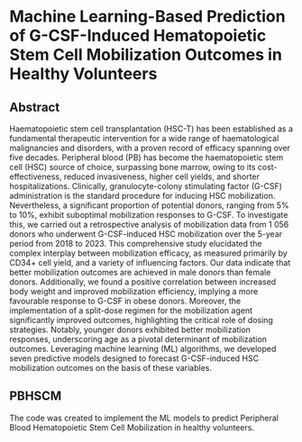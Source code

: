 # Machine Learning-Based Prediction of G-CSF-Induced Hematopoietic Stem Cell Mobilization Outcomes in Healthy Volunteers
## Abstract
Haematopoietic stem cell transplantation (HSC-T) has been established as a fundamental therapeutic intervention for a wide range of haematological malignancies and disorders, with a proven record of efficacy spanning over five decades. Peripheral blood (PB) has become the haematopoietic stem cell (HSC) source of choice, surpassing bone marrow, owing to its cost-effectiveness, reduced invasiveness, higher cell yields, and shorter hospitalizations. Clinically, granulocyte-colony stimulating factor (G-CSF) administration is the standard procedure for inducing HSC mobilization. Nevertheless, a significant proportion of potential donors, ranging from 5% to 10%, exhibit suboptimal mobilization responses to G-CSF. To investigate this, we carried out a retrospective analysis of mobilization data from 1 056 donors who underwent G-CSF-induced HSC mobilization over the 5-year period from 2018 to 2023. This comprehensive study elucidated the complex interplay between mobilization efficacy, as measured primarily by CD34+ cell yield, and a variety of influencing factors. Our data indicate that better mobilization outcomes are achieved in male donors than female donors. Additionally, we found a positive correlation between increased body weight and improved mobilization efficiency, implying a more favourable response to G-CSF in obese donors. Moreover, the implementation of a split-dose regimen for the mobilization agent significantly improved outcomes, highlighting the critical role of dosing strategies. Notably, younger donors exhibited better mobilization responses, underscoring age as a pivotal determinant of mobilization outcomes. Leveraging machine learning (ML) algorithms, we developed seven predictive models designed to forecast G-CSF-induced HSC mobilization outcomes on the basis of these variables.
## PBHSCM
The code was created to implement the ML models to predict Peripheral Blood Hematopoietic Stem Cell Mobilization in healthy volunteers.
